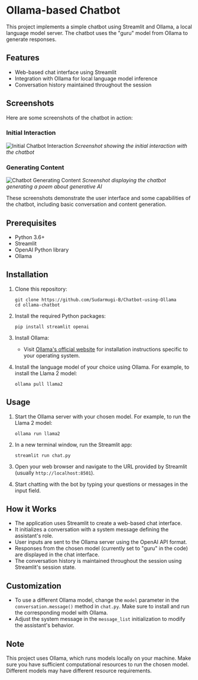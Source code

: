 # Ollama-based Chatbot

This project implements a simple chatbot using Streamlit and Ollama, a local language model server. The chatbot uses the "guru" model from Ollama to generate responses.

## Features

- Web-based chat interface using Streamlit
- Integration with Ollama for local language model inference
- Conversation history maintained throughout the session

## Screenshots

Here are some screenshots of the chatbot in action:

### Initial Interaction
![Initial Chatbot Interaction](chatbot_screenshot_1.png)
*Screenshot showing the initial interaction with the chatbot*

### Generating Content
![Chatbot Generating Content](chatbot_screenshot_2.png)
*Screenshot displaying the chatbot generating a poem about generative AI*

These screenshots demonstrate the user interface and some capabilities of the chatbot, including basic conversation and content generation.

## Prerequisites

- Python 3.6+
- Streamlit
- OpenAI Python library
- Ollama

## Installation

1. Clone this repository:
   ```
   git clone https://github.com/Sudarmugi-B/Chatbot-using-Ollama
   cd ollama-chatbot
   ```

2. Install the required Python packages:
   ```
   pip install streamlit openai
   ```

3. Install Ollama:
   - Visit [Ollama's official website](https://ollama.ai/) for installation instructions specific to your operating system.

4. Install the language model of your choice using Ollama. For example, to install the Llama 2 model:
   ```
   ollama pull llama2
   ```

## Usage

1. Start the Ollama server with your chosen model. For example, to run the Llama 2 model:
   ```
   ollama run llama2
   ```

2. In a new terminal window, run the Streamlit app:
   ```
   streamlit run chat.py
   ```

3. Open your web browser and navigate to the URL provided by Streamlit (usually `http://localhost:8501`).

4. Start chatting with the bot by typing your questions or messages in the input field.

## How it Works

- The application uses Streamlit to create a web-based chat interface.
- It initializes a conversation with a system message defining the assistant's role.
- User inputs are sent to the Ollama server using the OpenAI API format.
- Responses from the chosen model (currently set to "guru" in the code) are displayed in the chat interface.
- The conversation history is maintained throughout the session using Streamlit's session state.

## Customization

- To use a different Ollama model, change the `model` parameter in the `conversation.message()` method in `chat.py`. Make sure to install and run the corresponding model with Ollama.
- Adjust the system message in the `message_list` initialization to modify the assistant's behavior.

## Note

This project uses Ollama, which runs models locally on your machine. Make sure you have sufficient computational resources to run the chosen model. Different models may have different resource requirements.

